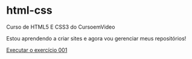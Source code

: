 # html-css
 Curso de HTML5 E CSS3 do CursoemVideo

 Estou aprendendo a criar sites e agora vou gerenciar meus repositórios!

 <a href="https://alanvieira97.github.io/html-css/exercicios/ex001/index.html">Executar o exercício 001</a>
